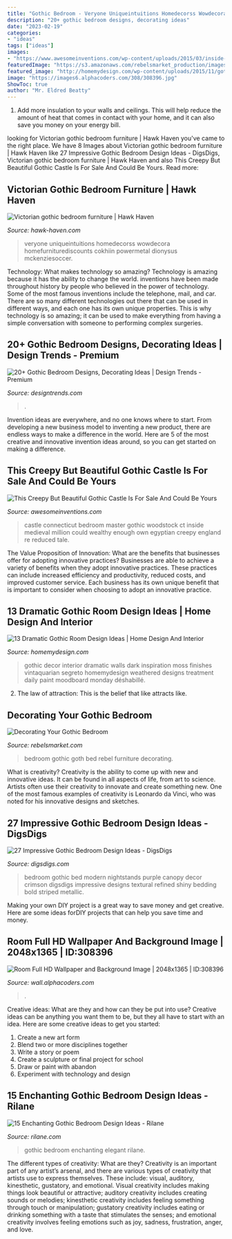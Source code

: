 ```yaml
---
title: "Gothic Bedroom - Veryone Uniqueintuitions Homedecorss Wowdecora Homefurniturediscounts Cokhiin Powermetal Dionysus Mckenziesoccer"
description: "20+ gothic bedroom designs, decorating ideas"
date: "2023-02-19"
categories:
- "ideas"
tags: ["ideas"]
images:
- "https://www.awesomeinventions.com/wp-content/uploads/2015/03/inside-Chrismark-Castle-master-bedroom1.jpg"
featuredImage: "https://s3.amazonaws.com/rebelsmarket_production/images/2753/original/rebel_advice_goth_up_your_bedroom.jpg?1380819320"
featured_image: "http://homemydesign.com/wp-content/uploads/2015/11/gothic-room-decor-ideas.jpg"
image: "https://images6.alphacoders.com/308/308396.jpg"
ShowToc: true
author: "Mr. Eldred Beatty"
---
```



1. Add more insulation to your walls and ceilings. This will help reduce the amount of heat that comes in contact with your home, and it can also save you money on your energy bill.

	

		
looking for Victorian gothic bedroom furniture | Hawk Haven you've came to the right place. We have 8 Images about Victorian gothic bedroom furniture | Hawk Haven like 27 Impressive Gothic Bedroom Design Ideas - DigsDigs, Victorian gothic bedroom furniture | Hawk Haven and also This Creepy But Beautiful Gothic Castle Is For Sale And Could Be Yours. Read more:
		
    
## Victorian Gothic Bedroom Furniture | Hawk Haven

<img loading=lazy src="https://hawk-haven.com/wp-content/uploads/imgp/victorian-gothic-bedroom-furniture-7-2629.jpg" onerror="this.onerror=null;this.src='https://tse3.mm.bing.net/th?id=OIP.tMmQe73CTuSMaAJ6KOoUlAHaGu&amp;pid=15.1';" alt="Victorian gothic bedroom furniture | Hawk Haven">

_Source: hawk-haven.com_

>veryone uniqueintuitions homedecorss wowdecora homefurniturediscounts cokhiin powermetal dionysus mckenziesoccer. 

	

Technology: What makes technology so amazing?
Technology is amazing because it has the ability to change the world. inventions have been made throughout history by people who believed in the power of technology. Some of the most famous inventions include the telephone, mail, and car. There are so many different technologies out there that can be used in different ways, and each one has its own unique properties. This is why technology is so amazing; it can be used to make everything from having a simple conversation with someone to performing complex surgeries.

    
## 20+ Gothic Bedroom Designs, Decorating Ideas | Design Trends - Premium

<img loading=lazy src="https://images.designtrends.com/wp-content/uploads/2016/06/15043730/Contemporary-Gothic-Bedroom-Idea2.jpg" onerror="this.onerror=null;this.src='https://tse4.mm.bing.net/th?id=OIP.yMXPGSo8PubAdKfBcoNzhwHaE8&amp;pid=15.1';" alt="20+ Gothic Bedroom Designs, Decorating Ideas | Design Trends - Premium">

_Source: designtrends.com_

>. 

	

Invention ideas are everywhere, and no one knows where to start. From developing a new business model to inventing a new product, there are endless ways to make a difference in the world. Here are 5 of the most creative and innovative invention ideas around, so you can get started on making a difference.

    
## This Creepy But Beautiful Gothic Castle Is For Sale And Could Be Yours

<img loading=lazy src="https://www.awesomeinventions.com/wp-content/uploads/2015/03/inside-Chrismark-Castle-master-bedroom1.jpg" onerror="this.onerror=null;this.src='https://tse3.mm.bing.net/th?id=OIP.2RdOGaU9ZZJX0hg06PwqDQHaEl&amp;pid=15.1';" alt="This Creepy But Beautiful Gothic Castle Is For Sale And Could Be Yours">

_Source: awesomeinventions.com_

>castle connecticut bedroom master gothic woodstock ct inside medieval million could wealthy enough own egyptian creepy england re reduced tale. 

	

The Value Proposition of Innovation: What are the benefits that businesses offer for adopting innovative practices?
Businesses are able to achieve a variety of benefits when they adopt innovative practices. These practices can include increased efficiency and productivity, reduced costs, and improved customer service. Each business has its own unique benefit that is important to consider when choosing to adopt an innovative practice.

    
## 13 Dramatic Gothic Room Design Ideas | Home Design And Interior

<img loading=lazy src="http://homemydesign.com/wp-content/uploads/2015/11/gothic-room-decor-ideas.jpg" onerror="this.onerror=null;this.src='https://tse3.mm.bing.net/th?id=OIP.DdralgQLwlyBx6PRm1JJ_AHaKh&amp;pid=15.1';" alt="13 Dramatic Gothic Room Design Ideas | Home Design And Interior">

_Source: homemydesign.com_

>gothic decor interior dramatic walls dark inspiration moss finishes vintaquarian segreto homemydesign weathered designs treatment daily paint moodboard monday déshabillé. 

	

2. The law of attraction: This is the belief that like attracts like.

    
## Decorating Your Gothic Bedroom

<img loading=lazy src="https://s3.amazonaws.com/rebelsmarket_production/images/2753/original/rebel_advice_goth_up_your_bedroom.jpg?1380819320" onerror="this.onerror=null;this.src='https://tse2.mm.bing.net/th?id=OIP.RMWogiKmMf8RErqg4qiwqAAAAA&amp;pid=15.1';" alt="Decorating Your Gothic Bedroom">

_Source: rebelsmarket.com_

>bedroom gothic goth bed rebel furniture decorating. 

	

What is creativity?
Creativity is the ability to come up with new and innovative ideas. It can be found in all aspects of life, from art to science. Artists often use their creativity to innovate and create something new. One of the most famous examples of creativity is Leonardo da Vinci, who was noted for his innovative designs and sketches.

    
## 27 Impressive Gothic Bedroom Design Ideas - DigsDigs

<img loading=lazy src="https://www.digsdigs.com/photos/impressive-gothic-bedroom-designs-20.jpg" onerror="this.onerror=null;this.src='https://tse3.mm.bing.net/th?id=OIP.-MZ_iE9aObg5PRc8JMPFFwHaLH&amp;pid=15.1';" alt="27 Impressive Gothic Bedroom Design Ideas - DigsDigs">

_Source: digsdigs.com_

>bedroom gothic bed modern nightstands purple canopy decor crimson digsdigs impressive designs textural refined shiny bedding bold striped metallic. 

	

Making your own DIY project is a great way to save money and get creative. Here are some ideas forDIY projects that can help you save time and money.

    
## Room Full HD Wallpaper And Background Image | 2048x1365 | ID:308396

<img loading=lazy src="https://images6.alphacoders.com/308/308396.jpg" onerror="this.onerror=null;this.src='https://tse4.mm.bing.net/th?id=OIP.V4g9Gc8qAOKV7-MusWLjTwHaE7&amp;pid=15.1';" alt="Room Full HD Wallpaper and Background Image | 2048x1365 | ID:308396">

_Source: wall.alphacoders.com_

>. 

	

Creative ideas: What are they and how can they be put into use?
Creative ideas can be anything you want them to be, but they all have to start with an idea. Here are some creative ideas to get you started: 
1. Create a new art form 
2. Blend two or more disciplines together 
3. Write a story or poem 
4. Create a sculpture or final project for school 
5. Draw or paint with abandon 
6. Experiment with technology and design 

    
## 15 Enchanting Gothic Bedroom Design Ideas - Rilane

<img loading=lazy src="http://rilane.com/images/2016145/elelgant-gothic-bedroom.jpg" onerror="this.onerror=null;this.src='https://tse2.mm.bing.net/th?id=OIP.arX91eX790p_mQIoLmkakQHaE7&amp;pid=15.1';" alt="15 Enchanting Gothic Bedroom Design Ideas - Rilane">

_Source: rilane.com_

>gothic bedroom enchanting elegant rilane. 

	

The different types of creativity: What are they?
Creativity is an important part of any artist’s arsenal, and there are various types of creativity that artists use to express themselves. These include: visual, auditory, kinesthetic, gustatory, and emotional. Visual creativity includes making things look beautiful or attractive; auditory creativity includes creating sounds or melodies; kinesthetic creativity includes feeling something through touch or manipulation; gustatory creativity includes eating or drinking something with a taste that stimulates the senses; and emotional creativity involves feeling emotions such as joy, sadness, frustration, anger, and love.

